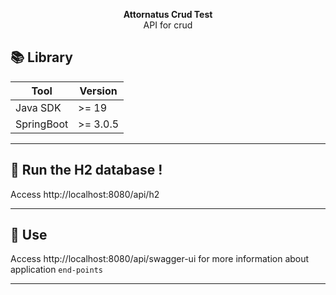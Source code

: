 
<div align="center">

**Attornatus Crud Test**  
API for crud

</div>

## 📚 Library

| Tool       | Version  |
|------------|----------|
| Java SDK   | >= 19    |
| SpringBoot | >= 3.0.5 |

---

## 📀 Run the H2 database !  

Access http://localhost:8080/api/h2

---
## 🚀 Use  
  
Access http://localhost:8080/api/swagger-ui for more information about application `end-points`

---